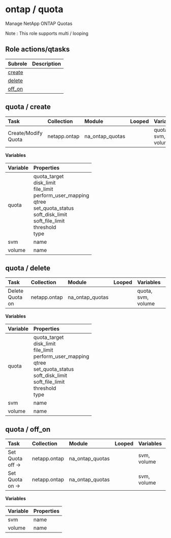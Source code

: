 # ontap / quota 
Manage NetApp ONTAP Quotas  
  
Note : This role supports multi / looping





## Role actions/qtasks

| Subrole | Description |
| :------ | :---------- |
| [create](#quota--create) |  |
| [delete](#quota--delete) |  |
| [off_on](#quota--off_on) |  |



## quota / create

| Task | Collection | Module | Looped | Variables |
| :--- | :--------- | :----- | :----- | :-------- |
| Create/Modify Quota  | netapp.ontap | na_ontap_quotas |  | quota, svm, volume |


**Variables**

| Variable | Properties |
| :------- | :--------- |
| quota | quota_target<br>disk_limit<br>file_limit<br>perform_user_mapping<br>qtree<br>set_quota_status<br>soft_disk_limit<br>soft_file_limit<br>threshold<br>type |
| svm | name |
| volume | name |



## quota / delete

| Task | Collection | Module | Looped | Variables |
| :--- | :--------- | :----- | :----- | :-------- |
| Delete Quota on  | netapp.ontap | na_ontap_quotas |  | quota, svm, volume |


**Variables**

| Variable | Properties |
| :------- | :--------- |
| quota | quota_target<br>disk_limit<br>file_limit<br>perform_user_mapping<br>qtree<br>set_quota_status<br>soft_disk_limit<br>soft_file_limit<br>threshold<br>type |
| svm | name |
| volume | name |



## quota / off_on

| Task | Collection | Module | Looped | Variables |
| :--- | :--------- | :----- | :----- | :-------- |
| Set Quota off ->  | netapp.ontap | na_ontap_quotas |  | svm, volume |
| Set Quota on ->  | netapp.ontap | na_ontap_quotas |  | svm, volume |


**Variables**

| Variable | Properties |
| :------- | :--------- |
| svm | name |
| volume | name |




